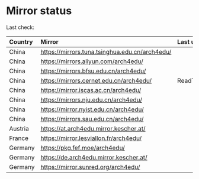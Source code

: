<script src="./time.js"></script>
# Mirror status
Last check: <script type="text/javascript">localize(1747360866.5733755);</script>

|Country|Mirror|Last update|
|:------|:-----|:----------|
|China|https://mirrors.tuna.tsinghua.edu.cn/arch4edu/|<script type="text/javascript">localize(1747334695);</script>|
|China|https://mirrors.aliyun.com/arch4edu/|<script type="text/javascript">localize(1747334695);</script>|
|China|https://mirrors.bfsu.edu.cn/arch4edu/|<script type="text/javascript">localize(1747291562);</script>|
|China|https://mirrors.cernet.edu.cn/arch4edu/|ReadTimeout|
|China|https://mirror.iscas.ac.cn/arch4edu/|<script type="text/javascript">localize(1747334695);</script>|
|China|https://mirrors.nju.edu.cn/arch4edu/|<script type="text/javascript">localize(1747291562);</script>|
|China|https://mirror.nyist.edu.cn/arch4edu/|<script type="text/javascript">localize(1747291562);</script>|
|China|https://mirrors.sau.edu.cn/arch4edu/|<script type="text/javascript">localize(1731653531);</script>|
|Austria|https://at.arch4edu.mirror.kescher.at/|<script type="text/javascript">localize(1747334695);</script>|
|France|https://mirror.lesviallon.fr/arch4edu/|<script type="text/javascript">localize(1747334695);</script>|
|Germany|https://pkg.fef.moe/arch4edu/|<script type="text/javascript">localize(1747334695);</script>|
|Germany|https://de.arch4edu.mirror.kescher.at/|<script type="text/javascript">localize(1747334695);</script>|
|Germany|https://mirror.sunred.org/arch4edu/|<script type="text/javascript">localize(1747334695);</script>|

<script src="./tablefilter/tablefilter.js"></script>
<script src="./table.js"></script>